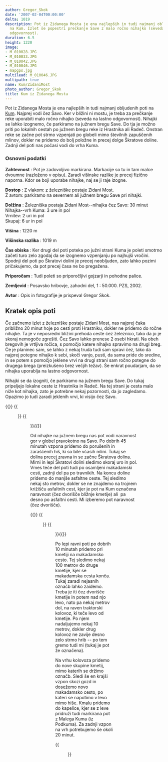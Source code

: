 ```yaml
---
author: Gregor_Skok
date: '2007-02-04T00:00:00'
delta: 1019
description: Pot iz Zidanega Mosta je ena najlepših in tudi najmanj obljudenih poti
  na Kum. Izlet še popestri prečkanje Save z malo ročno nihajko (seveda na lastno
  odgovornost).
duration: 6.5
height: 1220
image:
- M_010028.JPG
- M_010033.JPG
- M_010042.JPG
- M_010046.JPG
- mapgps.jpg
multilead: M_010046.JPG
multipath: true
name: Kum/ZidaniMost
photo_author: Gregor_Skok
title: Kum iz Zidanega Mosta
---
```

Pot iz Zidanega Mosta je ena najlepših in tudi najmanj obljudenih poti na [Kum](../). Najprej vodi čez Savo. Ker v bližini ni mostu, je treba za prečkanje reke uporabiti malo ročno nihajko (seveda na lastno odgovornost). Nihajki se lahko izognemo, če parkiramo na južnem bregu Save. Do tja je možno priti po lokalnih cestah po južnem bregu reke iz Hrastnika ali Radeč. Onstran reke se začne pot strmo vzpenjati po globeli mimo številnih zapuščenih mlinov, dokler ne pridemo do bolj položne in precej dolge Škratove doline. Zadnji del poti nas počasi vodi do vrha Kuma.

### Osnovni podatki

**Zahtevnost**
:   Pot je zadovoljivo markirana. Markacije so tu in tam malce dvoumne (razloženo v opisu). Zaradi višinske razlike je precej fizično naporna. Kdor se boji uporabe nihajke, naj se ji raje izogne.

**Dostop**
:   Z vlakom: z železniške postaje Zidani Most.\
    Z avtom: parkiramo na severnem ali južnem bregu Save pri nihajki.

**Dolžina**
:   Železniška postaja Zidani Most--nihajka čez Savo: 30 minut\
    Nihajka--vrh Kuma: 3 ure in pol\
    Vrnitev: 2 uri in pol\
    Skupaj: 6 ur in pol

**Višina**
:   1220 m

**Višinska razlika**
:   1019 m

**Čas obiska**
:   Ker drugi del poti poteka po južni strani Kuma je poleti smotrno začeti turo zelo zgodaj da se izognemo vzpenjanju po najhujši vročini. Spodnji del poti po Škratovi dolini je precej neobljuden, zato lahko pozimi pričakujemo, da pot precej časa ne bo pregažena.

**Priporočam**
:   Tudi poleti so priporočljivi gojzarji in pohodne palice.

**Zemljevid**
:   Posavsko hribovje, zahodni del, 1 : 50.000. PZS, 2002.

**Avtor**
:   Opis in fotografije je prispeval Gregor Skok.

Kratek opis poti
----------------

Če začnemo izlet z železniške postaje Zidani Most, nas najprej čaka približno 20 minut hoje po cesti proti Hrastniku, dokler ne pridemo do ročne nihajke. Ta je v neposredni bližini prehoda ceste čez železnico, tako da jo je skoraj nemogoče zgrešiti. Čez Savo lahko prenese 2 osebi hkrati. Na obeh bregovih je vrtljiva ročica, s pomočjo katere nihajko spravimo na drugi breg. Če je planinec sam, se lahko z nekaj truda tudi sam spravi čez, tako da najprej potegne nihajko k sebi, skoči vanjo, pusti, da sama pride do sredine, in se potem s pomočjo jeklene vrvi na drugi strani sam ročno potegne do drugega brega (preizkušeno brez večjih težav). Še enkrat poudarjam, da se nihajka uporablja na lastno odgovornost.

Nihajki se da izogniti, če parkiramo na južnem bregu Save. Do tukaj pripeljejo lokalne ceste iz Hrastnika in Radeč. Na tej strani je cesta malo niže kot nihajka, zato je potrebne nekaj pozornosti, da jo zagledamo. Opazimo jo tudi zaradi jeklenih vrvi, ki visijo čez Savo.

{{<gallery>}} {{<figure src="M_010028.JPG" caption="Zidani most">}}
{{<figure src="M_010033.JPG" caption="Ročna nihajka">}}{{</gallery>}} 

Od nihajke na južnem bregu nas pot vodi naravnost gor v globel pravokotno na Savo. Po dobrih 45 minutah vzpona pridemo do porušenih in zaraščenih hiš, ki so bile včasih mlini. Tukaj se dolina precej zravna in se začne Škratova dolina. Mirni in lepi Škratovi dolini sledimo skoraj uro in pol. Vmes teče del poti tudi po osamljeni makadamski cesti, zadnji del pa po travnikih. Na koncu doline pridemo do manjše asfaltne ceste. Tej sledimo nekaj sto metrov, dokler se ne znajdemo na trojnem križišču asfaltnih cest, kjer je pot na Kum označena naravnost (čez dvorišče bližnje kmetije) ali  pa desno po asfaltni cesti. Mi izberemo pot naravnost (čez dvorišče).

{{<gallery>}} {{<figure src="M_010042.JPG" caption="Zapuščen mlin v Škratovi dolini">}} {{<figure src="M_010046.JPG" caption="Zgornji del Škratove doline">}}{{</gallery>}} 

Po lepi ravni poti po dobrih 10 minutah pridemo pri kmetiji na makadamsko cesto. Tej sledimo nekaj 100 metrov do druge kmetije, kjer se makadamska cesta konča. Tukaj zaradi nejasnih označb lahko zaidemo. Treba je iti čez dvorišče kmetije in potem nad njo levo, nato pa nekaj metrov dol, na raven traktorski kolovoz, ki teče levo od kmetije. Po njem nadaljujemo nekaj 10 metrov, dokler drug kolovoz ne zavije desno zelo strmo hrib -- po tem gremo tudi mi (tukaj je pot že označena).

Na vrhu kolovoza pridemo do nove skupine kmetij, mimo katerih se držimo označb. Sledi še en krajši vzpon skozi gozd in dosežemo novo makadamsko cesto, po kateri se napotimo v levo mimo hiše. Kmalu pridemo do kapelice, kjer se z leve pridruži tudi markirana pot z Malega Kuma (iz Podkuma). Za zadnji vzpon na vrh potrebujemo še okoli 20 minut.

{{<figure src="mapgps.jpg" caption="Zemljevid poti">}}
